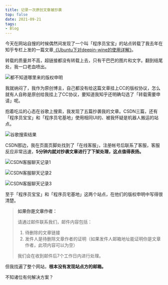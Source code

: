 ```yaml
---
title: 记录一次原创文章被抄袭
top: false
date: 2021-09-21
tags:
- Blog
---
```


今天在网站自搜的时候偶然间发现了一个叫「程序员宝宝」的站点转载了我去年在知乎专栏上发的一篇文章[《Ubuntu下对deepin-wine的使用详解》](https://zhuanlan.zhihu.com/p/141107518)。

转载的质量并不高，超链接都没有转载上去，只有干巴巴的图片和文字。翻到结尾处，我一口老血喷出。

 ![都不知道哪里来的版权申明](https://cdn.zhullyb.top/uploads/2024/08/12/62f3cacc1ff3f.webp)

我就纳闷了，我作为原创博主，自己都没有给这篇文章挂上CC的版权协议，怎么就有人自称是原创给我挂上了CC协议，要知道我知乎还明确勾选了「转载需要申请」呢。

抱着吃瓜的心态在谷歌上搜索，我发现了五篇抄袭我的文章。CSDN三篇，还有「程序员宝宝」和「程序员宅基地」使用相同UI的、被我怀疑是机器人搬运的站点。

![谷歌搜索结果](https://cdn.zhullyb.top/uploads/2024/08/12/62f3cad01576d.webp)

CSDN那边，我在页面页脚处找到了「在线客服」，注册帐号后联系了客服，客服反应非常迅速，**5分钟内就对抄袭文章进行了下架处理，这点值得表扬。**

![CSDN客服聊天记录1](https://cdn.zhullyb.top/uploads/2024/08/12/62f3cad3ceaa6.webp)

![CSDN客服聊天记录2](https://cdn.zhullyb.top/uploads/2024/08/12/62f3cad833827.webp)

![CSDN客服聊天记录3](https://cdn.zhullyb.top/uploads/2024/08/12/62f3cadacac4d.webp)

至于「程序员宝宝」和「程序员宅基地」这两个站点，在他们的版权申明中写得很清楚。

> **如果你是文章作者：**
>
> 请通过邮件联系我们，邮件内容包括：
>
> 1. 待删除的文章链接
> 2. 发件人是待删除文章作者的证明（如果发件人邮箱地址能证明你是文章作者，此项内容可以为空）
>
> 我们会在收到邮件后7个工作日内进行处理。

但我找遍了整个网站，**根本没有发现站点方的邮箱。**

不知诸位有何解决方案？
